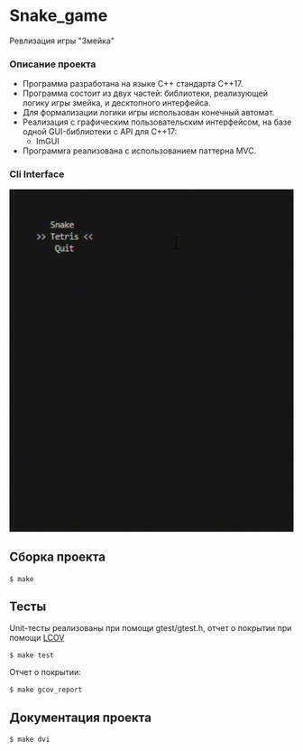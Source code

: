 # Snake_game

Ревлизация игры "Змейка"

### Описание проекта

- Программа разработана на языке C++ стандарта C++17.
- Программа состоит из двух частей: библиотеки, реализующей логику игры змейка, и десктопного интерфейса.
- Для формализации логики игры использован конечный автомат.
- Реализация с графическим пользовательским интерфейсом, на базе одной GUI-библиотеки с API для C++17:
     - ImGUI
- Программrа реализована с использованием паттерна MVC.

### Cli Interface

![cli_gif](doc/cli_gif.gif)

## Сборка проекта

```
$ make
```

## Тесты

Unit-тесты реализованы при помощи gtest/gtest.h, отчет о покрытии при помощи [LCOV](https://github.com/linux-test-project/lcov)

```
$ make test
```

Отчет о покрытии:

```
$ make gcov_report
```

## Документация проекта

```
$ make dvi
```
